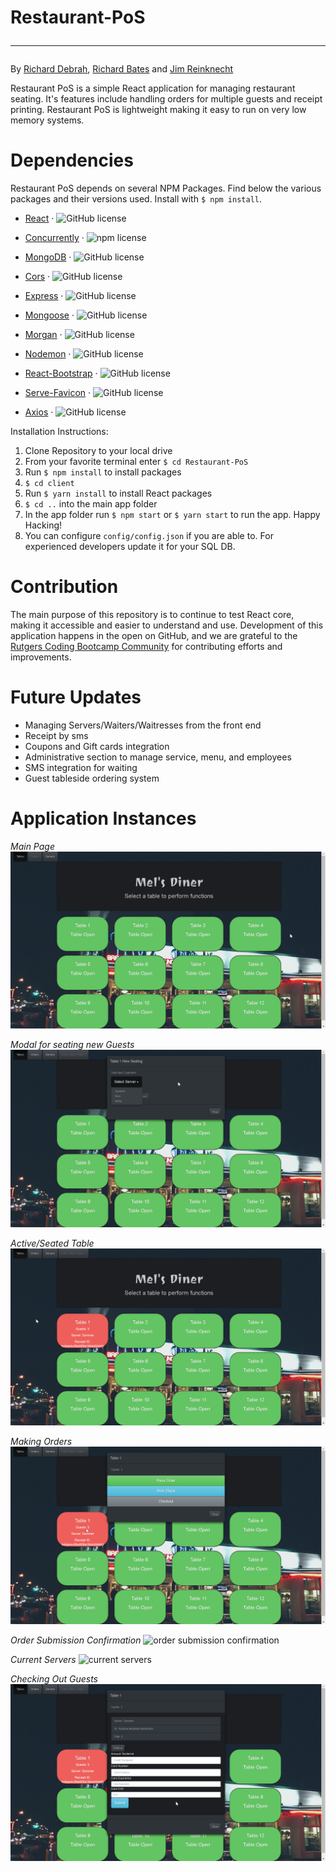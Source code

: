 
# Restaurant-PoS <hr>
By [Richard Debrah](https://github.com/GM456742), [Richard Bates](https://github.com/Richwb) and [Jim Reinknecht](https://github.com/CaptainJimmy)

Restaurant PoS is a simple React application for managing restaurant seating. It's features include handling orders for multiple guests and receipt printing. Restaurant PoS is lightweight making it easy to run on very low memory systems.

# Dependencies
Restaurant PoS depends on several NPM Packages. Find below the various packages and their versions used. 
Install with `$ npm install`.

* [React](https://reactjs.org/) &middot; ![GitHub license](https://img.shields.io/badge/license-MIT-green.svg)
 
* [Concurrently](https://www.npmjs.com/package/concurrently) &middot; ![npm license](https://img.shields.io/badge/npm-3.5.1-red.svg)
 
* [MongoDB](https://www.npmjs.com/package/mongodb) &middot; ![GitHub license](https://img.shields.io/badge/mongodb-3.0.1-green.svg)
 
* [Cors](https://www.npmjs.com/package/cors) &middot; ![GitHub license](https://img.shields.io/badge/npm-2.8.4-blue.svg)
 
* [Express](https://www.npmjs.com/package/express) &middot; ![GitHub license](https://img.shields.io/badge/npm-4.15.5-red.svg)
 
* [Mongoose](https://www.npmjs.com/package/mongoose) &middot; ![GitHub license](https://img.shields.io/badge/npm-4.13.7-blue.svg)
 
* [Morgan](https://www.npmjs.com/package/morgan) &middot; ![GitHub license](https://img.shields.io/badge/npm-1.9.0-blue.svg)
  
* [Nodemon](https://www.npmjs.com/package/nodemon) &middot; ![GitHub license](https://img.shields.io/badge/npm-1.14.0-orange.svg)
  
* [React-Bootstrap](https://www.npmjs.com/package/react-bootstrap) &middot; ![GitHub license](https://img.shields.io/badge/npm-0.32.0-green.svg)
 
* [Serve-Favicon](https://www.npmjs.com/package/serve-favicon) &middot; ![GitHub license](https://img.shields.io/badge/npm-2.4.5-blue.svg)
 
* [Axios](https://www.npmjs.com/package/axios) &middot; ![GitHub license](https://img.shields.io/badge/npm-0.17.1-blue.svg)
 
 
Installation Instructions:

1) Clone Repository to your local drive
2) From your favorite terminal enter `$ cd Restaurant-PoS`
3) Run `$ npm install` to install packages
4) `$ cd client`
5) Run `$ yarn install` to install React packages
6) `$ cd ..` into the main app folder
7) In the app folder run `$ npm start` or `$ yarn start` to run the app. Happy Hacking!
7) You can configure `config/config.json` if you are able to. For experienced developers update it for your SQL DB.

# Contribution
The main purpose of this repository is to continue to test React core, making it accessible and easier to understand and use. Development of this application happens in the open on GitHub, and we are grateful to the [Rutgers Coding Bootcamp Community](https://github.com/RutgersCodingBootcamp) for contributing efforts and improvements.

# Future Updates
* Managing Servers/Waiters/Waitresses from the front end
* Receipt by sms
* Coupons and Gift cards integration
* Administrative section to manage service, menu, and employees
* SMS integration for waiting
* Guest tableside ordering system

# Application Instances
*Main Page*
![main page display](./imagesMD/1.png)

*Modal for seating new Guests*
![modal for seating new guests](./imagesMD/2.png)

*Active/Seated Table*
![image showing active table](./imagesMD/3.png)

*Making Orders*
![ordering for guests](./imagesMD/4.png)

*Order Submission Confirmation*
![order submission confirmation](./imagesMD/5.png)

*Current Servers*
![current servers](./imagesMD/6.png)

*Checking Out Guests*
![checking out guest](./imagesMD/7.png)